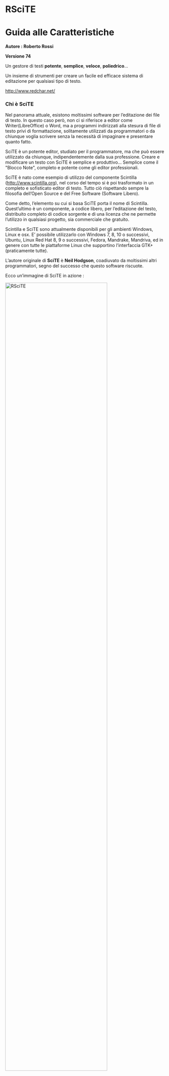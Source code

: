 <!-- # -*- coding: utf-8 -*- -->
# RSciTE
# Guida alle Caratteristiche

**Autore : Roberto Rossi**

**Versione 74**

Un gestore di testi **potente**, **semplice**, **veloce**, **poliedrico**...

Un insieme di strumenti per creare un facile ed efficace sistema di editazione
per qualsiasi tipo di testo.

<http://www.redchar.net/>

### Chi è SciTE

Nel panorama attuale, esistono moltissimi software per l’editazione dei file di
testo. In questo caso però, non ci si riferisce a editor come Writer(LibreOffice)
o Word, ma a programmi indirizzati alla stesura di file di testo privi di
formattazione, solitamente utilizzati da programmatori o da chiunque voglia
scrivere senza la necessità di impaginare e presentare quanto fatto.

SciTE è un potente editor, studiato per il programmatore, ma che può essere
utilizzato da chiunque, indipendentemente dalla sua professione. Creare e
modificare un testo con SciTE è semplice e produttivo... Semplice come il
"Blocco Note", completo e potente come gli editor professionali.

SciTE è nato come esempio di utilizzo del componente Scintilla
(<http://www.scintilla.org>), nel corso del tempo si è poi trasformato in un
completo e sofisticato editor di testo. Tutto ciò rispettando sempre la
filosofia dell’Open Source e del Free Software (Software Libero).

Come detto, l’elemento su cui si basa SciTE porta il nome di Scintilla.
Quest’ultimo è un componente, a codice libero, per l’editazione del testo,
distribuito completo di codice sorgente e di una licenza che ne permette
l’utilizzo in qualsiasi progetto, sia commerciale che gratuito.

Scintilla e SciTE sono attualmente disponibili per gli ambienti Windows,
Linux e osx. E’ possibile utilizzarlo con Windows 7, 8, 10 o successivi,
Ubuntu, Linux Red Hat 8, 9 o successivi,
Fedora, Mandrake, Mandriva, ed in genere con tutte le piattaforme Linux che
supportino l’interfaccia GTK+ (praticamente tutte).

L’autore originale di **SciTE** è **Neil Hodgson**, coadiuvato da moltissimi altri
programmatori, segno del successo che questo software riscuote.

Ecco un’immagine di SciTE in azione :

<img src="completo-ita.png" align="middle" alt="RSciTE" border="0" width="80%">

Ed ecco la pagina originale di SciTE:

<http://www.scintilla.org>

### Due Parole su SciTE

Nonostante SciTE faccia un "mestiere" comune a molti altri software
(l’editor di testo), la sua impostazione e le sue caratteristiche lo
differenziano radicalmente da qualsiasi altro.

Ad un primo approccio, SciTE appare semplice e "scarno", con un’interfaccia
essenziale, nella quale trovano posto un menu, poche icone e un’ampia area
di lavoro.

Dai menu è possibile accedere a gran parte delle funzionalità del programma,
molte delle quali accessibili anche attraverso semplici combinazioni di tasti.

Una delle peculiarità di SciTE è proprio l’ampio utilizzo delle combinazioni
di tasti. Questa caratteristica si pone lo scopo di consentire la modifica del
testo senza mai staccare la mani dalla tastiera, migliorando il livello di
efficienza e produttività, consentendo così all’operatore di mantenere la
concentrazione sul proprio lavoro senza distrarlo con l’utilizzo di mouse,
icone, menu ecc...

Tale approccio non penalizza, in alcun modo le funzionalità del software, che
rimangono ai massimi livelli, certamente paragonabili con quelle di prodotti
ben più blasonati e costosi.

Un’altra caratteristica distintiva di SciTE è la quasi totale assenza di
maschere di configurazione. Questa "mancanza", di fatto contribuisce a
ridurre la complessità delle interfacce, riducendo così, anche i tempi di
sviluppo del programma. Al tempo stesso consente di aumentare, in modo
significativo, il numero di parametri configurabili, che attualmente sono
nell’ordine delle centinaia.

Tutte le configurazione dell’editor sono memorizzate all’interno di
semplici file di testo, modificabili a piacere dall’utente.

Anche se a prima vista questo sistema può disorientare, grazie alla
dettagliata documentazione, accessibile attraverso l’uso dell’apposito
menu di aiuto, è possibile intervenire su questi file in modo rapido ed
immediato.

A tutto ciò va poi aggiunta la possibilità di utilizzare un vero e proprio
linguaggio di programmazione (di nome LUA), per implementare nuove funzioni o
estendere quelle già presenti.

Infine, non è da sottovalutare la possibilità di usare l’editor
direttamente da un dispositivo rimovibile come, ad esempio, un pendrive USB,
senza quindi essere costretti ad effettuare alcuna installazione.

Grazie alle possibilità offerte, SciTE può essere utilizzato sia dal
neofita, sia dall’utente esperto o dal programmatore, traendo comunque
vantaggi significativi dalla sua potenza e dalla sua essenzialità.

In pratica, SciTE, si candida ad essere il sostituto sia del classico "Blocco
Note", sia degli editor professionali utilizzati nello sviluppo delle
applicazioni software.

Da SciTE nasce la mia personale distribuzione, **RSciTE**.

### Le Caratteristiche Base di SciTE

Ecco qui riassunte le caratteristiche principali della versione originale di
SciTE, tutte presenti anche in **RSciTE**.

Utilizzo Documenti * Interfaccia MDI per lavorare con più documenti contemporaneamente.

* Passaggio tra documenti utilizzando una comoda "selection tab".
* Utilizzo della combinazione Ctrl+Tab per cambiare il documento attivo.
* Possibilità di trascinare i documenti nell’editor per aprirli.
* Riconoscimento automatico modifica documenti aperti. Se un file aperto viene
modificato all’esterno dell’editor, viene rilevata la modifica ed è possibile
ricaricarlo automaticamente

Sintassi evidenziata:

* Configurabile tramite appositi file.
* Preimpostato per riconoscere i linguaggi MQL, AutoCAD/IntelliCAD/progeCAD DCL,
AutoCAD/IntelliCAD/progeCAD Lisp, Abaqus, Ada, ANS.1 MIB definition files,
APDL, Assembler (NASM, MASM), Asymptote, AutoIt, Avenue, Batch files (MS-DOS),
Baan, Bash, BlitzBasic, Bullant, C/C++/C#, Clarion, cmake, COBOL,
Coffeescript, conf (Apache), CSound, CSS, D, diff files, E-Script, Eiffel,
Erlang, Flagship (Clipper / XBase), Flash (ActionScript), Fortran, Forth, GAP,
Gettext, Go, Haskell, HTML, HTML with embedded JavaScript, VBScript, PHP and
ASP, Gui4Cli, IDL - both MSIDL and XPIDL, INI, properties and similar,
InnoSetup, Intel HEX, Java, JavaScript, JSON and JSON-LD, KiXtart, LISP, LOT,
Lout, Lua, Make, Matlab, Maxima, Metapost, MMIXAL, MSSQL, Modula 3, Nimrod,
nnCron, NSIS, Objective C, Objective Caml, Opal, Octave, Pascal/Delphi, Perl,
most of it except for some ambiguous cases, PL/M, Progress, PostScript,
POV-Ray, PowerBasic, PowerShell, PowerPro, PureBasic, Python, R, Rebol,
Registry, Ruby, Rust, Scheme, scriptol, SORCUS Installation, Specman E, Spice,
Smalltalk, SQL and PLSQL, S-Record, Swift, TADS3, TeX and LaTeX, Tcl/Tk, Vala,
VB and VBScript, Verilog, VHDL, XML, YAML.
* Evidenziazione dinamica parentesi.
* Folding del codice sorgente con possibilità di scegliere la simbologia per la
visualizzazione.
* Supporto per la modalità di Codifica documenti a 8 Bit, Metodo UCS-2 Big Endian,
Metodo UCS-2 Little Endian, Metodo UTF-8, Metodo UTF-8 Cookie.
* Esportazione file in (mantenendo la colorazione della sintassi) HTML, RTF, PDF,
LaTeX, XML.
* Modalità di gestione fine linea con CR+LF, solo CR, solo LF.
* Gestione Conversione tra sistemi differenti.
* Gestione Sessioni di lavoro con salvataggi sessione corrente e caricamento
sessione salvata.
* Annulla e Ripristina a più livelli. Tutte le modifiche vengono registrate e
possono essere annullate, le operazioni annullate possono essere facilmente
ripristinate.
* Ricerca e Sostituzione con ricerca testo specificato ed eventuale sostituzione,
ricerca Incrementale testo specificato, ricerca testo con marcatori, supporto delle
espressioni regolari, ricerca in più file simultanea, evidensiazione automatica del
testo trovato.
* Funzioni avanzate nella gestione del codice sorgente come ricerca e selezione
parti di codice utilizzando la definizione della sintassi, gestione completamento
automatico parole, gestione completamento automatico con suggerimenti sintassi in
base al linguaggio, gestione abbreviazioni personalizzate, gestione Segnalibri
(bookmarks), gestione commenti, conversione Maiuscolo/Minuscolo, divisione ed
Unione Paragrafi.
* Scripting attraverso l’utilizzo del linguaggio di programmazione LUA.
* Visualizzazione in modalità Schermo Intero, con barra di icone, barra documenti
aperti, barra di stato personalizzabile. Gestione blocchi di codice con espansione
e compressione, fine riga e spazi, gestione guide di indentazione, numeri di riga,
margini e margini di blocco, possibilità di modificare il livello di zoom(per
ridurre o ingrandire il testo dinamicamente).
* Supporto strumenti con gestione finestra di Output, gestione compilatori e
programmi esterni.
* Editazione e Selezione con ritorno a capo automatico, selezione in modalità
colonna, selezione caratteri virtuali (fine linea), selezione Multipla, consente di
selezionare contemporaneamente più di testo, consentendone le classiche operazioni
di copia/incolla/ecc...
* Altre funzionalità includono la stampa a colori, la modalità sola lettura,
modalità finestra in primo piano, configurazione indentazione, possibilità di
automatizzare processi tramite l’uso dei parametri della linea di comando,
interfaccia di programmazione per il collegamento a software esterni,
multipiattaforma (Windows / Linux / osx) e molto altro...

### Le Scorciatoie da Tastiera

Come ogni editor che si rispetti, anche SciTE dispone di una vasta schiera di
combinazioni di tasti per accedere alla funzionalità più utilizzate. Molte
delle combinazioni disponibili sono comuni agli ambienti Windows e Linux.
Inoltre, tutte le combinazioni di tasti sono ridefinibili attraverso
l’editazione di appositi file di configurazione. Per conoscere i tasti
veloci disponibili è possibile consultare le tendine dei menu presenti nel
programma, oppure leggere questa tabella riassuntiva :


* **Ctrl+O**.Apri file.
* **Ctrl+Maiusc+O**.Apri il file selezionato.
* **Ctrl+R**.Ricarica documento corrente.
* **Ctrl+W (oppure Ctrl+F4)**.Chiudi documento corrente.
* **Ctrl+S**.Salva.
* **Ctrl+Maiusc+S**.Salva con nome...
* **Ctr+Maiusc+P**.Salva una copia del documento corrente.
* **Ctrl+P**.Stamp.
* **Ctrl+Z**.Annulla.
* **Ctrl+Y**.Ripristina.
* **Ctrl+X**.Taglia Selezione.
* **Ctrl+C**.Copia Selezione.
* **Ctrl+V**.Incolla Selezione.
* **Canc**.Cancella.
* **Ctrl+A**.Seleziona tutto.
* **Ctrl+E**.Cerca parentesi graffa corrispendente.
* **Ctrl+Maiusc+Spazio**.Seleziona fino alla parentesi graffa.
* **Ctrl+I**.Completa Simbolo.
* **Ctrl+Invio**.Completa Parola corrente.
* **Ctrl+B**.Espandi Abbreviazione.
* **Ctrl+Maiusc+R**.Inserisci Abbreviazione.
* **Ctrl+Q**.Aggiungi o elimina il commento ad un blocco di testo.
* **Ctrl+Maiusc+B**.Inscatola Commento.
* **Ctrl+Maiusc+Q**.Versa Commento.
* **Ctrl+Maiusc+U**.Rendi la selezione MAIUSCOLA.
* **Ctrl+U**.Rendi la selezione minuscola.
* **Ctrl+F**.Trova...
* **F3**.Trova Successivo.
* **Maiusc+F3**.Trova Precedente.
* **Ctrl+Maiusc+F**.Cerca nei file...
* **Ctrl+H**.Trova e Sostituisci.
* **Ctrl+Alt+I**.Ricerca Incrementale.
* **Ctrl+G**.Vai a...
* **F2**.Vai al segnalibro successivo.
* **Maiusc+F2**.Vai al segnalibro precedente.
* **Ctrl+F2**.Attiva/Disattiva segnalibro.
* **F11**.Visualizzazione a Schermo Intero.
* **Ctrl+Maiusc+8**.Visualizza/Nascondi Spazi e Tabulazioni.
* **Ctrl+Maiusc+9**.Visualizza/Nascondi caratteri di Fine Linea.
* **F8**.Visualizza/Nascondi finestra di Output.
* **Maiusc+F8**.Parametri.
* **Ctrl+F7**.Compila.
* **F7**.Genera.
* **F5**.Esegui.
* **F4**.Messaggio successivo.
* **Maiusc+F4**.Messaggio precedente.
* **Maiusc+F5**.Cancella contenuto finestra di Output.
* **Ctrl+F6**.Cambia pannello attivo.
* **Ctrl+Maiusc+I**.Configurazione Indentazione....
* **Ctrl+F11**.Usa caratteri a spaziatura fissa.
* **Maiusc+F6**.Documento Precedente.
* **F6**.Documento Successivo.
* **F1**.Aiuto/Manuale(dipendente dal tipo di file aperto).
* **Ctrl+Keypad+**.Ingrandisci dimensione testo.
* **Ctrl+Keypad-**.Riduci dimensione testo.
* **Ctrl+Keypad/**.Ripristina dimensione originale testo.
* **Ctrl+Tab**.Cambio documento attivo.
* **Tab**.Indentazione blocco di testo.
* **Maiusc+Tab**.Elimina indentazione blocco.
* **Ctrl+BackSpace**.Eliminazione da inizio parola.
* **Ctrl+Delete**.Eliminazione fino a fine parola.
* **Ctrl+Maiusc+BackSpace**.Eliminazione testo da inizio linea a posizione cursore.
* **Ctrl+Maiusc+Delete**.Eliminazione testo da posizione corrente a fine linea.
* **Ctrl+Home**.Vai a inizio documento.
* **Ctrl+Maiusc+Home**.Estendi selezione fino a inizio documento.
* **Alt+Home**.Vai a inizio linea.
* **Alt+Maiusc+Home**.Estendi selezione fino a inizio linea.
* **Ctrl+End**.Vai alla fine del documento.
* **Ctrl+Maiusc+End**.Estendi selezione fino alla fine del documento.
* **Alt+End**.Vai alla fine della linea corrente.
* **Alt+Maiusc+End**.Estendi selezione fino a fine riga corrente.
* **Ctrl+Keypad***.Espandi o contrai punto di ’fold’.
* **Ctrl+F2**.Crea o elimina segnalibro (bookmark).
* **F2**.Vai al prossimo segnalibro.
* **Alt+F2**.Seleziona fino al prossimo segnalibro.
* **Ctrl+F3**.Cerca testo selezionato nel documento corrente.
* **Ctrl+Maiusc+F3**.Cerca testo selezionato nel documento corrente (a ritroso).
* **Ctrl+Freccia Su**.Scorri documento verso l’alto.
* **Ctrl+Freccia Giu**.Scorri documento verso l’alto.
* **Ctrl+L**.Taglia linea corrente.
* **Ctrl+Maiusc+T**.Copia linea corrente.
* **Ctrl+Maiusc+L**.Elimina linea corrente.
* **Ctrl+T**.Scambia linea corrente con precedente.
* **Ctrl+D**.Duplica linea corrente.
* **Ctrl+K**.Cerca corrispondenza su condizione preprocessore.
* **Ctrl+Maiusc+K**.Seleziona corrispondenza su condizione preprocessore.
* **Ctrl+J**.Cerca corrispondenza su condizione preprocessore (a ritroso).
* **Ctrl+Maiusc+J**.Seleziona corrispondenza su condizione preprocessore (a ritroso).
* **Ctrl+’**.Vai al paragrafo precedente.
* **Ctrl+Maiusc+’**.Estendi selezione fino al paragrafo precedente.
* **Ctrl+ì**.Vai al paragrafo successivo.
* **Ctrl+Maiusc+ì**.Estendi selezione fino al paragrafo successivo.
* **Ctrl+Freccia Sinistra**.Vai a parola precedente.
* **Ctrl+Maiusc+Freccia Sinistra**.Espandi selezione fino a parola precedente.
* **Ctrl+Freccia Destra**.Vai a parola successiva.
* **Ctrl+Maiusc+Freccia Destra**.Espandi selezione fino a parola successiva.
* **Ctrl+ù**.Vai alla parte precedente della parola corrente.
* **Ctrl++Maiusc+ù**.Espandi la selezione fino alla parte precedente della parola corrente.
* **Ctrl+**.Vai alla parte successiva della parola corrente.
* **Ctrl+Maiusc+**.Espandi selezione fino alla parte successiva della parola corrente.
* **Ctrl+(tastierino numerico +/-)**.Ingrandimento/Riduzione dimensione caratteri (disponibile solo in ’RSciTE’).
* **Ctrl+F1**.Ricerca contestuale online (disponibile solo in ’RSciTE’).
* **Ctrl+Alt+O**.Lista ultimi file utilizzati (disponibile solo in ’RSciTE’).
* **F12**.Funzionalità avanzate(disponibile solo in ’RSciTE’).
* **Ctrl+<**.Inserimento abbreviazione/modello (disponibile solo in ’RSciTE’).
* **Ctrl+Alt+C**.Copia testo in Appunti Multipli (disponibile solo in ’RSciTE’).
* **Ctrl+Alt+X**.Taglia testo ed inseriscilo in Appunti Multipli (disponibile solo in ’RSciTE’).
* **Ctrl+Alt+V**.Incolla testo da Appunti Multipli (disponibile solo in ’RSciTE’).
* **Ctrl+Alt+N**.Crea nuovo file con il contenuto del pannello di output (disponibile solo in ’RSciTE’).
* **Shift+F1**.Permette di visualizzare le informazioni sulla versione di RsciTE
che si sta utilizzando, inoltre consente di accedere alla procedura di
aggiornamento (disponibile solo in ’RSciTE’).

### Il Linguaggio di programmazione LUA

<img src="lua.png" align="middle" alt="LUA" border="0" width="10%">

Un potente linguaggio di scripting, integrato in SciTE!

Da tempo, SciTE, include un vero e proprio linguaggio di programmazione che
consente di potenziare l’editor in modo flessibile ed immediato.

LUA è un linguaggio di scripting di utilizzo generico, snello, potente e
flessibile. Offre un buon supporto per la programmazione object-oriented, per
la programmazione funzionale e per quella orientata ai dati.

LUA è disponibile sia come linguaggio interpretato a se stante, sia come
libreria ed è scritto utilizzando il linguaggio C, cosa che lo rende adatto
all’utilizzo su molti sistemi operativi.

LUA è inoltre caratterizzato da una sintassi semplice ed immediata che, per
alcuni aspetti, ricorda quella del linguaggio basic. A differenza di
quest’ultimo LUA è estremamente rapido ed efficiente nel’esecuzione degli
script.

Proprio grazie a queste caratteristiche, gli autori di SciTE, hanno deciso di
integrarlo nel loro editor, dando agli utenti la possibilità di estendere e
di potenziare il programma.

Per chiarire meglio le potenzialità di LUA all’interno di SciTE, ecco un
esempio tratto dalla distribuzione RSciTE che effettua l’ordinamento del
file corrente :

    Author  : Roberto Rossi
    Web     : http://www.redchar.net
    Questa procedura ordina il file corrente]]
    do
     local tbLinee = { } −−tabella file

     local function insertLinea( idx, linea )
       editor:AddText(linea)
     end

     local function OrderCurrentBuffer()
       local linea,pos
       local i=0
       linea = editor:GetLine(i)
       while linea do
         tbLinee[i] = linea
         i = i + 1
         linea = editor:GetLine(i)
       end
       table.sort(tbLinee)
       editor:ClearAll()
       table.foreach(tbLinee, insertLinea)
     end
     OrderCurrentBuffer()
     print("Ordinamento File Concluso con successo.")
    end


Per approfondire le proprie conoscenze su LUA e sul suo utilizzo, si consulti
la sezione **Siti Utili**.

### SciTE al Lavoro

RSciTE editando un file .cpp:

<img src="cpp.png" align="middle" alt="C++" border="0" width="80%">

RSciTE editando un file .lsp (LISP):

<img src="lsp.png" align="middle" alt="Lisp" border="0" width="80%">

RSciTE editando un file .php, con l’autocompletamento attivo:

<img src="php2.png" align="middle" alt="PHP Autocompletamento" border="0" width="80%">

RSciTE editando un file .php, con l’aiuto sulla sintassi:

<img src="php.png" align="middle" alt="PHP con Aiuto" border="0" width="80%">

### RSciTE

SciTE viene distribuito sia in formato sorgente sia in forma compilata, per
Windows e per Linux. Purtroppo, chi si accosta per la prima volta a SciTE può
rimanere deluso in quanto, l’editor non prevede un’installatore, nè in
lingua inglese, nè in italiano, non viene prevista alcuna forma di
integrazione con il sistema, infine, le impostazioni di default risultano,
alle volte, insufficienti per gli utilizzi avanzati. Insomma, il primo
approccio non è dei migliori.

Per sopperire a queste piccole carenze, l’utente può personalizzare
l’editor manualmente, oppure può affidarsi a una delle distribuzioni
alternative di SciTE.

**RSciTE** è una di queste distribuzioni alternative. La sua
caratteristica principale è quella di essere indirizzata **all’utente
italiano che opera in ambiente Windows**. Realizzata da **Roberto Rossi**
(<http://www.redchar.net>) si pone come obbiettivo
quello di promuovere **SciTE** come editor di testo per tutti gli usi.

Alle volte modificando semplicemente le configurazione, in altri casi,
sfruttando il suo linguaggio di programmazione interno **LUA**,
**RSciTE** include una serie di Funzionalità aggiuntive per aumentare (dove
necessario) la produttività dell’editor.

Inoltre, nella distribuzione **RSciTE** sono inseriti altri software che,
uniti all’editor di testo, permettono di ottenere un formidabile strumento
di editazione.

### Funzionalità Aggiuntive in RSciTE

Questo elenco mostra le funzionalità presenti e sviluppate esclusivamente per
**RSciTE**:

* **F12**, gruppo di funzioni generiche per l’editazione del testo,
raggiungibili mediante il tasto **F12**. Per maggiori dettagli si consulti
la sezione **F12**.
* Sistema per inserimento abbreviazioni avanzate, tramite la combinazione di
tasti **Ctrl+<**.
* **Inserimento assistito proprietà dei TAG HTML**. Attraverso l’utilizzo
della combinazione di tasti **Ctrl+-**, all’interno dei file HTML/XML
ecc..., si accede ad una tendina di suggerimento che permette la scelta
dell’attributo da inserire.
* Integrato **HTML TIDY** per la formattazione automatica dei file HTML/XML.
Per maggiori dettagli si consulti la sezione **HTML Tidy.**
* Aggiunto **riconoscimento e colorazione sintassi** per il linguaggio
**LISP** utilizzato in questi software :
* Integrato sistema di **suggerimenti** per il linguaggio **LISP**
utilizzato in questi software :
* Aggiunta **sintassi** per il linguaggio **DCL** utilizzato in molti CAD,
ad esempio in AutoCAD, progeCAD e in tutti i CAD compatibili.
* Integrato il sistema di **suggerimenti** per il linguaggio **DCL**.
* Integrato **completamento automatico per HTML**
* Integrato sistema di **suggerimenti per PHP**
* Integrato **completamento automatico per PHP**
* **Riconoscimento file di PHP-GTK**
* **Personalizzazione e aggiornamento** file di supporto per il riconoscimento
del linguaggio **Visual Basic.NET/VB/VBA/VBS**
* Supporto **completamento automatico per Visual Basic.NET/VB/VBA/VBS**
* Supporto sistema di **suggerimenti per Visual Basic.NET/VB/VBA/VBS**
* **Tabella ASCII**. Nei momenti di necessità è possibile consultare una
comoda tabella con i 255 caratteri standard.
* Supporto abbreviazioni per i seguenti linguaggi :
* Supporto sistema di **suggerimenti per linguaggio LUA**
* Integrato **manuale per linguaggio LUA**
* **Editor Esadecimale FRhed** (versione per Windows). Accessibile da **F12**,
permette l’editazione del file corrente in formato Esadecimale.
* **Software per il confronto e per l’unione di file, KDiff**. Accessibile
da **F12**, permette il confronto di file e cartelle.
* Software per il confronto e per l’unione di file, **WinMerge**.
Accessibile da **F12**, permette il confronto di file e cartelle.
* Integrazione con il **menu contestuale di Windows**.
* **Procedura di installazione**, in lingua italiana, per i sistemi Windows
(XP / Vista / 7 / 8 / 10 o successivi), con possibilità di personalizzazione
delle funzionalità da attivare.
* **File LISP : Esegui in CAD. **Nei file LSP (Lisp) è possibile utilizzare
il tasto F5 per caricare il file corrente nel CAD aperto al momento.
* **Interprete Diretto Espressioni Lua.** In questo modo sarà possibile
testare direttamente una linea di codice Lua senza dover creare un apposito
script.
* **Convertitore Testo→Abbreviazione/Template.** Aiuta a creare le macro da
inserire con SciTE.
* **Elenco TODO**. Consente di elencare tutte le linee che rappresentano gli
elementi da completare nel file di testo corrente
* **Gestore Finestre Multiple**.
* **Apertura Gestione Risorse**. Nel caso si renda necessario, direttamente da
SciTE è possibile aprire il gestione risorse o il risorse del comuper di
Windows posizionato sulla cartella del file corrente.
* **Gestore Trasparenza finestra di SciTE. **E’ possibile modificare il
livello di trasparenza della finestra dell’editor in modo da poterlo
utilizzare in ogni situazione.
* **Gestore Appunti Multipli**. Grazie alla gestione di più appunti sarà
possibile salvare e riutilizzare semplicemente i nostri spezzoni di testo più
utili.
* **Gestore Avanzato Segnalibri/Bookmarks. **
* **Ricerca Contestuale Online (CTRL+F1)**
* **Trova/Sostituisci su file multipli**. Una potente funzione di ricerca e
sostituzione che si affianca alla gia validà procedura interna di SciTE.
* **Inserimento BOM per file con codifica Unicode**. Alle volte capita di
scontrarsi con file non correttamente formattati, magari unicode ai quali
manca una intestazione valida. Questa funzione risolve il problema.
* **Conversione valori decimali-esadecimali-binari**. Un piccolo convertitore
interno che permette la trasposizione di due semplici numeri.
* **Non siamo mica qui...** Una funzione simpatica, ma con nessuna utilità pratica.
* **Disegna/Calcola espressione matematica**. Tramite questa funzione, data
un’espressione matematica completa, sarà possibile rappresentarla
graficamente utilizzando alcuni servizi online.
* Oltre a quanto riportato in questo elenco, sono presenti molte modifiche,
secondarie, alle impostazioni di base (es.: margini, numeri linea ecc..).

### F12

#### Funzionalità Avanzate per la modifica dei file di testo...

Alle volte, durante il lavoro quotidiano, si sente la mancanza di alcune
funzionalità previste da altri editor e che SciTE ancora non supporta.

Per sopperire a tale mancanza, sfruttando il potente linguaggio interno a
SciTE (LUA), RSciTE prova ad includere ciò che manca.

#### E’ nato F12!

**F12** prende il suo nome dal tasto che lo richiama, e più che di una singola
funzione, **F12** può essere visto come insieme di utilità per la manipolazione
del testo. Alla pressione dell’omonimo tasto (**F12**), apparirà l’apposita
dialog per la scelta del comando da eseguire:

<div style="text-align:center;">
<img src="f12.png" align="middle" alt="F12" border="0" width="40%">
</div>

Attenzione : solo una piccola parte dei comandi disponibili è presente in
questa schermata!

Data la mole di funzioni presenti in **F12** la maschera di selezione è
dotata di una comoda casella nella quale l’utente può inserire un testo, che
servirà ad RSciTE per mostrare solo le funzioni che lo riportano. Ad esempio,
se volessimo vedere tutte le funzioni riguardanti i l’eliminazione di testo ci
basterebbe inserire la parola “elimina”, in questo modo:

<p style="text-align:center;">
<img src="f12-filter.png" align="middle" alt="Filtro F12" border="0" width="40%">
</p>

### Cosa contiene F12

* **Gestione Data/Ora** Questa funzione permette l’inserimento della data e dell’ora corrente, con la possibilità di scegliere il formato che la rappresenta, compreso lo speciale formato TIMESTAMP. Per consentire la massima flessibilità l’utente può personalizzare la modalità di inserimento aumentando il numero di formati disponibili. In aggiunta, la procedura prevede modalità particolari per la conversione di date generiche in formato TIMESTAMP e viceversa.
* **Formattazione selezione **Selezionando un testo è possibile chiedere al software l’inserimento automatico dei ritorni a capo ad una determinata colonna. Questa funzionalità di formattazione consente di scegliere la colonna oppure di utilizzare il delimitatore destro (solitamente visibile).
* **Inserimento caratteri ESCAPE in selezione **Alcuni linguaggi prevedono, all’interno delle stringhe, l’uso di caratteri speciali (chiamati di Escape). Con questo comando è possibile convertire i normali caratteri in caratteri di Escape. Ad esempio : Ritorno a capo = \n, Tabulazione = \t ecc...
* **Allineamento Selezione **L’allineamento della selezione consente di posizionare le linee a destra/sinistra/centro, come nei normali elaboratori di testo, operazione utili quando si desidera dare un aspetto migliore ai propri scritti. Questa funzione permette anche l’utilizzo di riempimenti per la riga formattata.
* **Numerazione Linee in Selezione **Alle volte, risulta utile inserire il numero di linea prima del testo della stessa. Questo comando permette di finserire questo dato, consentendo all’operatore di stabilire come, lo stesso numero, debba essere formattato.
* **Inserimento File** Questa funzione consente l’inserimento, nella posizione corrente del cursore, di un intero file scelto da un’apposita maschera.
* **Inserimento Lista File **Con questa procedura è possibile inserire l’elenco dei file presenti in una determinata cartella. E’ possibile scegliere quali file elencare attraverso l’uso dei normali caratteri speciali (* ? ecc...), inoltre è consentito stabilire come rappresentare il nome dei file inseriti.
* **Inserimento Codice Colore **Scegliendo il colore dalla maschera standard di selezione è possibile inserire il suo codice all’interno del documento corrente, nella posizione del cursore. Una volta scelto il colore sarà possibile indicare il formato per l’inserimento (RGB decimale o RGB Esadecimale).
* **Inserimento Stringa Casuale **Con questa funzione è possibile inserire una stringa casuale, scegliendone la composizione, lunghezza e la rappresentazione (solo numeri, numeri + lettere, formato esadecimale, ecc...).
* **Inserimento Rientri su linee selezionate **Con questo comando è possibile inserire dei rientri a sinistra della selezione corrente, così da poter allineare, in modo semplice, diversi blocchi di testo tra loro.
* **Inserisci Testo alla colonna N/Inizio/Fine **Questa funzione consente l’inserimento di testo nelle linee selezionate. E’ possibile decidere di specificare una colonna nella quale verrà posizionato il testo indicato oppure, quest’ultimo potrà essere inserito all’inizio o alla fine delle linee.
* **Conversione Lettere speciali in codici HTML **Questa funzione permette di scrivere normalmente il testo nelle pagine HTML senza preoccuparsi delle lettere accentate, infatti il suo utilizzo converte questi caratteri nei corrispondenti codici HTML.
* **Eliminazione Rientri dalle linee selezionate **Con questo comando è possibile eliminare i rientri, eventualmente presenti alla sinistra del testo selezionato.
* **Eliminazione Righe Vuote **Questa funzione non fa altro che eliminare le linee Vuote dal file corrente.
* **Eliminazione Righe Doppie **Alle volte, può capitare di dover eliminare eventuali righe doppie da un file di testo. Questa funzione esegue la scansione del documento corrente eliminando eventuali doppioni.
* **Eliminazione Righe Contenenti Testo... **In modo simile al precedente, questo comando elimina delle linee dal file corrente, richiedendo all’utente di specificare un testo da ricercare, in corrispondenza del quale, verranno fatte le cancellazioni.
* **Eliminazione Righe NON Contenenti Testo... **In modo simile al precedente, questo comando elimina delle linee dal file corrente, richiedendo all’utente di specificare un testo da ricercare, tutte le linee che NON contengono il testo specificato verranno eliminate.
* **Eliminazione spazi a fine riga **Spesso capita di trovare file contenenti spazi o tabulazioni alla fine delle linee. Ciò provoca uno spreco di spazio e rende più difficoltosa l’editazione. Questa funzione risolve il problema eliminando ciò che è superfluo. Eliminazione spazi a fine riga Spesso capita di trovare file contenenti spazi o tabulazioni alla fine delle linee. Ciò provoca uno spreco di spazio e rende più difficoltosa l’editazione. Questa funzione risolve il problema eliminando ciò che è superfluo.
* **Ordinamento file corrente/selezione **Nella mia ’vita da programmatore’, mi è capitato più di una volta, di dover ordinare un file. Questo comando ordina il file corrente con il classico metodo ASCII, consentendo di scegliere se l’ordine debba essere crescente o decrescente.
* **Ridenominazione File Corrente **Per rinominare il file corrente, senza dover passare ad un file manager o al gestione risorse.
* **Elimina File Corrente **Anche in questo caso, un’utilità che ci consente di non utilizzare un gestore di file apposito, ma che elimina definitivamente il file corrente.
* **Copia nome file corrente negli appunti** In alcune circostanze, risulta utile poter disporre del nome del file in editazione, in modo da poterlo utilizzare nel testo o in altri software.
* **Inserimento Nome File** E’ possibile utilizzare questa funzione per inserire il nome del file corrente, comprensivo di percorso, nella posizione del cursore.
* **Lista TODO** Molte volte, all’interno dei file sorgente, vengono utilizzato degli identificatori per annotare le cose da fare, gli errori da correggere o le funzionalità da implementare. Questa funzione fornisce l’elenco di questo note, eventualmente presenti nel file corrente. Sono supportati i seguenti identificativi : "TODO :", "HACK :" e "UNDONE :"
* **Info carattere corrente** Particolare funzione che consente di ottenere informazioni specifiche sul carattere presente nella posizione del cursore. I dati visualizzati si riferiscono al codice ASCII, al codice esadecimale e all’offset del carattere analizzato.
* **Statistiche su file corrente** Fornisce informazioni dettagliate sulla selezione e sul file corrente. I dati visualizzati si riferiscono al conteggio di Parole, Righe, Caratteri comprensivi di spazi e senza spazi, inoltre gli stessi dati sono riportati per la selezione corrente.
* **Statistiche su testo** Consente il conteggio di un parziale all’interno del testo corrente. Permette sia il semplice conteggio di occorrenze e linee, sia l’identificazione di queste ultime con segnalibri. Può lavorare sia considerando, sia non considerando le differenze tra maiuscole e minuscole.
* **Gestore Finestre** Consente l’allineamento e la gestione delle finestre multiple di SciTE.
* **Imposta trasparenza finestra di SciTE** Con questa funzionalità è possibile rendere trasparente la finestra di SciTE, in modo che diventi, in alcune circostanze, meno evidente. Questa funzione risulta utile soprattutto quando SciTE viene posizionato sempre in primo piano, utilizzando l’apposita opzione.
* **Analizza file corrente con CTAGS** Attraverso l’utilizzo di CTAGS, il file corrente viene analizzato e vengono mostrate le funzioni, le classi e le variabile definite al suo interno. In questo modo è possibile identificare immediatamente ogni elemento del sorgente editato.
* **Comprimi file CSS/JavaScript (YuiCompressor)** YuiCompressor è un’utilità scritta in linguaggio Java (e che necessita del relativo runtime) che consente di ridurre le dimensioni di un qualsiasi file CSS e/o JavaScript. La riduzione delle dimensioni avviene attraverso l’utilizzo di alcune tecniche che, senza intaccarne il funzionamento, ne eliminano le parti superflue riuscendo a diminuirne drasticamente le dimensioni. Di conseguenza è possibile ridurre la dimensione delle nostre, care, pagine web, velocizzandone la consultazione e rendendo la navigazione un’esperienza migliore. Inoltre, YuiCompressor effettua anche l’offuscamento del sorgente, in modo che questo sia di difficile comprensione e riutilizzo. Cosi facendo è possibile limitare il rischio di uso non autorizzato del proprio lavoro.
* **Generatore GUID** Questa funzione permette l’inserimento di una GUID all’interno del testo corrente, consentendone la formattazione per adattarsi a diverse situazioni di utilizzo.
* **Invertitore barre** Questa piccola utilità consente l’inversione delle barre presenti nel testo selezionato. Nella pratica, il carattere ’\’ sarà trasformato in ’/’ e viceversa.
* **Apertura prompt dei comandi** E’ possibile aprire la finestra del prompt dei comandi direttamente nella cartella del file corrente. Operazione banale ma, alle volte, comoda per evitare di scomodare il menu dei programmi del sistema operativo.
* **Sposta linea margine destro** Questa funzionalità consente di posizionare liberamente la linea relativa al margine destro del testo, questo consente una migliore gestione delle funzioni di riformattazione e aiuta a stabilire l’incolonnamento esatto di eventuali file formattati.
* **Controllo Ortografico** Il controllo ortografico in RSciTE è finalizzato alla correzione di semplici errori di digitazione. Con il programma sono forniti due dizionari, uno per la lingua italiana e uno per la lingua inglese. Le funzionalità implementate permettono l’individuazione delle parole errate e la creazione di un proprio dizionario personalizzato. La procedura è di tipo interattivo e segue l’utente passo passo nella selezione e nella correzione dei termini errati.
* **Informazioni sulle Versioni...** Questo comando, fornisce i numeri di versione per la distribuzione utilizzata di RSciTE, in questo modo è possibile controllare lo stato di aggiornamento del software.
* **Controlla aggiornamenti di RSciTE** Questa funzione si occupa di controllare la presenza, su internet, di una nuova versione di RSciTE, permette quindi di scaricare ed installare la nuova release.
* **Codifica/decodifica in Base64** Consente di codificare a decodificare una stringa usando l’algoritmo BASE64.
* **Traduci testo selezionato in...** Utile per tradurre piccole frasi in qualsiasi altra lingua supportata da Google Translator. Richiede una connessione a internet attiva.
* **Confronta / Fondi / Unisci File** Consente l’utilizzo di Kdiff o WinMerge per il confronto e la fusione di file e cartelle.
* **Apri Tester Espressioni Regolari** Apre una piccola, ma preziosa, utilità in grado di testare le espressioni regolari.
* **Apri editor esadecimale** Apre l’editor esadecimale con il file corrente caricato.
* **Apri Gestione Risorse in cartella file** Come “dice” la voce stessa, apre il gestore file del sistema operativo nella cartella del file corrente.
* **Converti codifica file corrente (ICONV)** Attraverso l’utilizzo dell’utilità ICONV, RSciTE è in grado di convertire un file da una codifica ad un’altra. Supporta piu di 100 codifiche diverse sia come sorgente, sia come destinazione.
* **Crea immagine QRCode da testo** Funzione in grado di convertire un testo nel relativo codice QRCode. Questa funzionalità può sfruttare servizi online oppure può funzionare in modo completamente indipendente.
* **Verifica IP in blacklists**Verifica se l’IP specificato/selezionato è presente in qualche blacklist internet„ sfruttando un apposito servizio online.
* **Verifica prestazioni pagina Web**Verifica le prestazioni della pagina web spacificata/selezionata, sfruttando un apposito servizio online.
* **Converti testo in Ascii Art**Utilizzando un apposito servizio web, questa funzione permette di convertire un testo nella relativa forma di Ascii Art.
* **Calcolatrice**Questa funzionalità permette di risolvere espressioni matematiche ottenendo il risultato numerico. Sono supportate sia le normali funzioni matematiche di base, sia quelle avanzate, inoltre è consentito l’utilizzo delle variabili modificabili in modo dinamico. Per interpretare le espressioni è stata utilizzata la liberia MathParserKit ([http://www.bernaschina.com/it/progetti/mathparsekit/ http://www.bernaschina.com/it/progetti/mathparsekit/]).
* **Trova Sinonimi e Contrari**Questa funzione, utilizzando un servizio internet, fornisce l’elenco dei sinonimi e contrari della parola selezionata/indicata.
* **Procedura di conteggio linee**Questa funzione conta le linee che corrispondono ai parametri di ricerca. E’ possibile contare le linee che contengono o menu un testo, quelle che iniziano o terminano con un determinato parziale ed è possibile inserire dei segnalibri sulle linee trovate.
* **Procedura per criptare e decriptare un file**Con questa funzione, sfruttando il famoso software libero **GNU Privacy Guard**, è possibile criptare il file corrente e, ovviamente, decriptare il risultato per renderlo nuovamente leggibile.
* **Gestione delle operazioni di Commit, Push e Log/History** sui software **GIT Extensions, TortoiseGIT e TortoiseSVN**. In questo modo, senza l’asciare l’editor di testo, sarà possibile utilizzare i comandi fondamentali dei sistemi di gestione revisioni GIT e SVN.
* **Selezione rettangolare**Una semplice funzione che consente, specificando le coordinate in forma riga/colonna, di selezionare un’area rettangolare nel testo.

In aggiunta a queste funzionalità, **F12** consente all’utente la realizzazione dei propri script e la loro integrazione direttamente all’interno del pannello principale, senza alcuno sforzo, attraverso l’utilizzo dell’apposita funzione posta al termine dell’elenco di **F12**.

### Ricerca Contestuale alternativa in RSciTE

**RSciTE** incorpora una particolare funzione che gli consente di cercare un testo su vari siti web in base alla selezione fatta nell’editor.

In questo modo potremo utilizzare tutti quei servizi web informativi, utili per il Nostro lavoro. Il software aprirà automaticamente il browser web, effettuando la ricerca direttamente sul sito desiderato.

Questa funzione riesce, molte volte, ad essere più utile e flessibile del normale aiuto contestuale eseguito attraverso i normali canali off-line (es.: documentazione .chm).

Prima di osservare alcuni esempi, bisogna sapere che la funzionalità di ricerca contestuale può essere richiamata attraverso la combinazione di tasti **CTRL+F1**, oppure dal menu Strumenti alla voce **Ricerca Web**.

Richiamando la funzione di ricerca web apparirà una semplice maschera nella quale sarà possibile selezionare il sito/servizio sul quale effettuare l’operazione :


<p style="text-align:center;">
<img src="ctrl-f1.png" align="middle" alt="Ctrl+F1" border="0" width="80%">
</p>

Facciamo ora alcuni esempi, iniziando da un file .PHP. Basta selezionare parte del testo, in questo caso la funzione *file_exist*, quindi premere CTRL+F1 e selezionare Php :

<p style="text-align:center;">
<img src="ctrl-f1-php.png" align="middle" alt="Ctrl+F1 PHP" border="0" width="80%">
</p>

Una volta premuto su Ok, oppure con un doppio clic sulla voce desiderata, verrà aperto il browser alla pagina voluta :

<p style="text-align:center;">
<img src="ctrl-f1-php2.png" align="middle" alt="Ctrl+F1 PHP Indice" border="0" width="80%">
</p>
<p style="text-align:center;">
<img src="ctrl-f1-php3.png" align="middle" alt="Ctrl+F1 PHP Pagina" border="0" width="80%">
</p>

Proviamo ora con una funzione C standard, ’sprintf”, utilizzando il sito web *www.cplusplus.com*:

<p style="text-align:center;">
<img src="ctrl-f1-cpp.png" align="middle" alt="Ctrl+F1 C++" border="0" width="80%">
</p>

Oppure, possiamo provare con una funzione di Windows e il servizio fornito da microsoft (MSDN):

<p style="text-align:center;">
<img src="ctrl-f1-cpp2.png" align="middle" alt="Ctrl+F1 API Windows" border="0" width="80%">
</p>

<p style="text-align:center;">
<img src="ctrl-f1-cpp3.png" align="middle" alt="Ctrl+F1 API Windows" border="0" width="80%">
</p>

### Tools Aggiuntivi presenti in RSciTE

Nella distribuzione **RSciTE** sono stati introdotti una serie di software aggiuntivi, al fine di potenziare gli strumenti di modifica del testo.

Tali software, sono disponibili, sia in forma indipendente, sia richiamabili direttamente dall’interno di SciTE, questo consente un più rapido utilizzo.

In tutti i casi, tali strumenti seguono le filosofie dell’"Open Source", rimanendo gratuiti, esattamente come l’editor, SciTE.

I programmi inclusi in RSciTE, oltre SciTE, sono:

* **KDiff**, per i confronto e la fusione di differenti versioni dello stesso
file o cartella. Per maggiori dettagli si consulti la sezione **KDiff**.
* **FRhed**, per l’editazione e la visualizzazione di file binari. Per maggiori
dettagli si consulti la sezione **Frhed**.
* <div style="margin-left:0cm;margin-right:0cm;">**HTML Tidy**, per la
formattazione automatica di file HTML e XML. Per maggiori dettagli si consulti
la sezione **HTML Tidy**.
* **dnGREP,** software multi piattaforma per semplificare la ricerca e la
sostituzione del testo.

### WinMerge, Confrontare e Unire File

WinMerge è un software Open Source dedicato al mondo Windows, in grado di confrontare e unire file di testo e cartelle. E’ estremamente utile nel caso si vogliano visualizzare le differenze tra diverse versioni dello stesso progetto, inoltre consente l’inserimento delle modifiche di una versione nell’altra.

Rispetto a KDiff, WinMerge si contraddustingue per un’interfaccia più semplice e per modlità operative più intuitive.

Dal punto di vista delle caratteristiche, WinMerge dispone della maggior parte delle funzione presenti in KDiff con l’aggiunta di alcune esclusività : * Supporto per Microsoft Windows 98/ME/2000/XP/2003/Vista/2008/7.
* Supporto per file in formato Windows, Unix e Mac.
* Supporto per codifica Unicode, UTF-8 e altre...
* Interfaccia a sezioni (Tab).
* Modalità visuale per confronto e unione.
* Editor flessibile con evidenziazione della sintassi, numeri di linea e ritorno a capo.
* Visualizzazione delle differenze in due pannelli verticali con modalità di unione subito attiva.
* Riconoscimento linee spostate.
* Confronto cartelle con supporto per espressioni regolari.
* Confronto cartelle con dimensioni e date.
* Supporto per il confronto di sottocartelle.
* Supporto per il controllo delle versioni con modalità di risoluzione conflitti e applicazione patch.
* Supporto per gli archivi in formato 7-Zip.
* Supporto per Plugin aggiuntivi.
* Manuale online ed offline in formato HTML.

<img src="winmerge.png" align="middle" alt="WinMerge" border="0" width="80%">

### Kdiff, Confrontare e Unire

**KDiff** è un software Open Source multipiattaforma utile per confrontare e unire file di testo e cartelle. E’ estremamente utile nel caso si vogliano visualizzare le differenze tra diverse versioni dello stesso progetto, inoltre consente l’inserimento delle modifiche di una versione nell’altra.

Le sue funzionalità di base possono essere così riassunte:

* Confronta e permette la fusione fra due o tre sorgenti di testo come file o
intere cartelle.
* Consente la visualizzazione delle differenze in modalità linea o carattere.
* Permette la fusione semplificata dei file attraverso l’uso di funzioni automatiche.
* Dispone di un facile editore per la l’unione dei file e la risoluzione dei
conflitti che possono insorgere.
* Consente l’utilizzo delle connessioni di rete attraverso l’uso di KIO.
* Consente di evidenziare o nascondere le modifiche apportate da spazi
bianchi o commenti.
* Supporto per codifica Unicode, UTF-8 e altre...
* Consente la stampa delle differenze.
* Supporto per "version control keyword and history".
* Manuale in formato HTML.

<img src="kdiff.png" align="middle" alt="KDiff" border="0" width="80%">

### FRhed

**FRhed** è un potente editor esadecimale, adatto alla visualizzazione e alla
modifica di file binari e di testo. L’autore di questo software è Marcin Dudek,
e nonostante FRhed sia stato scritto nel tempo libero e per hobby, risulta
essere uno dei migliori editor esadecimali in circolazione. FRhed è gratuito,
ed è licenziato secondo la famosa **GNU GPL**, ciò ne garantisce l’assoluta
libertà di utilizzo e modifica.

**FRhed** viene installato con **RSciTE** ed è presente sia nel menu dei
programma di Windows, sia nel menu **Strumenti** interno a SciTE.

<img src="frhed.png" align="middle" alt="FRhed" border="0" width="80%">

Per comprendere meglio la potenza di FRhed, ecco in sintesi, le sue funzionalità salienti :
* Applicazione nativa 32 bit Windows con supporto ai file con nomi lunghi e
dimensione file editabili limitata solo dalla quantità di memoria presente nel
sistema.
* Dimensione programma ridotta (circa 100k) con caricamento istantaneo.
* Taglia, copia e incolla di valori binari.
* Sintassi per descrivere valori di tipo byte, word, longword, float and
double binary.
* Inserimento diretto di valori esadecimali o di testo.
* Possibilità di confrontare due file.
* Trova/Sostituisci di qualsiasi combinazione di valori testuali o esadecimali.
* Manipolazione diretta dei bit.
* Esportazione hexdump.
* Impostazione automatica/manuale dei byte visualizzati.
* Possibilità di personalizzare la dimensione dei font, il set dei caratteri,
i colori e lo sfondo.
* Supporto per formati binari Intel e Motorola.
* Comando per "Inviare a...".
* Supporto per segnalibri personalizzabili.
* Supporto per il caricamento parziale dei file.
* Drag & Drop.
* Possibilità di applicare modelli a informazioni strutturate.
* Accesso diretto ai settori dei dischi.
* Supporto alla Crittografia.
* Sorgenti disponibili e liberamente modificabili secondo la licenza GPL.
* Software Libero.

### HTML Tidy, Formattare HTML e XML

Quando si editano file HTML o WML è sempre molto facile incorrere in errori,
inoltre la formattazione del codice scritto non sempre risulta ottimale e ben
allineata.

Proprio per risolvere questo tipo di problemi è nato HTML Tidy. Scritto da
**Dave Raggett**, HTML Tidy è un’utilità gratuita che permette di rilevare
un’ampia serie di errori, consentendo la formattazione automatica del codice
corretto.

Ogni errore individuato verrà segnalato e corretto, inoltre verranno rilevate
anche eventuali incongruenze o segnalati avvertimenti non ritenuti errori
veri e propri.

Per comprendere meglio il funzionamento di HTML Tidy, ecco alcuni esempi di
come il software interviene sul codice HTML.

**Rilevamento e correzione TAG mancanti**:

    <h1>Titolo
    <h2>Sottotitolo</h2>

viene corretto in :

    <h1>Titolo<h1>
    <h2>Sottotitolo</h2>

**Correzione ordinamento TAG**:

    <p>Questo è un paragrafo <b>grassetto <i>
    grassetto italico</b> grassetto?</i> normale?

viene corretto in:

    <p>Questo è un paragrafo <b>grassetto <i>
    grassetto italico</i> grassetto?</b> normale?

**Formattazione automatica codice HTML**:

    <td><img src="prova.gif"></td>
    <td><img src="prova.gif"></td>

viene trasformato in:

    <td> <img src="prova.gif"> </td>
    <td> <img src="prova.gif"> </td>

e molto altro ancora...

HTML Tidy non solo lavora sui file HTML ma, con alcune limitazioni, anche su
file XML, ASP, PHP, JSTE.

HTML Tidy è distribuito come programma a linea di comando, è comunque
possibile semplificare il suo utilizzo tramite l’uso di una delle interfacce
grafiche realizzate da programmatori indipendenti. Per maggiori dettagli si
consulti la sezione **Siti Utili**.

### dnGREP

**dnGREP** è un software, multi piattaforma, studiato per semplificare la
ricerca e la sostituzione del testo.

Questo importante software, disponibile i **F12** alla voce **Trova/Sostituisci
su file multipli** semplifica le operazione di ricerca e sostituzione del testo
consentendo di operare in modo automatico su più file.

<img src="dngrep.png" align="middle" alt="dnGREP" border="0" width="80%">

**dnGREP** risulta essere un programma estremamente potente e flessibile,
adatto sia al neofita, sia all’esperto programmatore, consentendo un utilizzo
esteso delle espressioni regolari.

Nell’immagine riportata sopra, si può osservare **dnGREP** durante
l’operazione di ricerca del testo **.fore** all’interno di tutti i
file .properties presenti in una cartella.

### Personalizzare e Configurare RSciTE

RSciTE è estremamente flessibile, consentendo la modifica di una sterminata
serie di parametri, vediamo come configurare e personalizzare l’editor, per
renderlo più consono alle nostre abitudini.

In questa sezione sono raccolte diverse procedure per il settaggio dei
parametri più comuni di RSciTE, cosi da poter diventare, nel più breve tempo
possibile, operativi al 100%.

#### Aiuto sensibile al contesto, per i file PHP, in RSciTE!

**F1**, il tasto di aiuto più utilizzato dai programmatori.

Durante l’editazione dei file scritti in linguaggio PHP, cosa c’è di
meglio che premere il tasto F1 e visualizzare la guida della funzione che si
trova in corrispondenza del cursore?

Esattamente come gli editor più blasonati, anche RSciTE (a partire dalla V.2),
implementa l’aiuto sensibile al contesto, per utilizzarlo è sufficiente copiare
un file!

Prima di tutto procuriamoci il file ufficiale di aiuto per il linguaggio PHP.
Avendo l’accortezza di scaricare la versione in formato CHM :

[Clicca qui per scaricare il manuale ufficiale di PHP in formato CHM.](http://www.php.net/download-docs.php)

Attenzione : Utilizzando XP SP2 o successivo, dopo aver scaricato il file,
occorre cliccare su di esso con il tasto destro del mouse, quindi premere
‘Proprietà‘. Fatto ciò occorre cliccare sul tasto ‘Annulla Blocco’.
Questa operazione consente di utilizzarlo correttamente, senza che il sistema
dia un antipatico ‘avviso di protezione’.

Una volta scaricato il nostro file (php_manual_en.chm):

* Posizionarsi nella cartella in cui è installato RSciTE (solitamente C:\Programmi\RScite).
* Copiare all’interno della cartella di RSciTE il file scaricato (php_manual_en.chm).

Compiute queste operazione, aprite un file PHP, con RSciTE, posizionate il
cursore in prossimità del nome di una funzione e premete il tasto **F1** :

<div style="text-align:center;">[[Image:|top]] </div>

Ecco comparire l’aiuto relativo!

#### Colori di PHP come ‘Dreamweaver’

Ecco come configurare RSciTE in modo che la colorazione del linguaggio PHP
sia simile a quella presente nell’editor **Macromedia Dreamweaver MX**.

La colorazione per il linguaggio PHP, in **Macromedia Dreamweaver** prevede,
come valori predefiniti, i seguenti:

    BRACKET: #000099
    COMMENT: #FF9900
    CONSTANT: #552200
    FUNCTION KEYWORDS: #0000FF
    FUNCTIONS: #0000FF
    IDENTIFIER: #000000
    NUMBER: #FF0000
    OPERATOR: #0000FF
    RESERVED: #006600
    STRING: #CC0000
    TYPES: #009999
    VARIABLES: #0066FF
    TAGS: #000099

* Per fare in modo che SciTE utilizzi le medesime impostazioni, occorrerà
modificare il file **html.properties** (presente nella cartella del programma)
oppure, più semplicemente, cliccare sul menu **Opzioni** e selezionare il
comando **Apri impostazioni del profilo utente**.

Una volta aperto il file, occorre aggiungere e/o modificare le linee che
iniziano come segue:

    style.hypertext.1 (Tags)
    style.hypertext.34 (Testo Predefinito)
    style.hypertext.35 (Testo Predefinito)
    style.hypertext.118 (Identificatori)
    style.hypertext.119 (Stringhe racchiuse tra doppi apici)
    style.hypertext.120 (Stringhe racchiuse tra apici singoli)
    style.hypertext.121 (Parole chiave)
    style.hypertext.122 (Numeri)
    style.hypertext.123 (Variabili)
    style.hypertext.124 (Commenti)
    style.hypertext.125 (Commenti a linea singola)
    style.hypertext.126 (Variabili PHP presenti nelle stringhe)
    style.hypertext.127 (Operatori)

* Come si vede, ogni voce imposta una diversa opzione di colorazione,
semplicemente reimpostando questi valori e salvando il file si otterrà,
in SciTE, una sintassi stile Dreamweaver.

Per rendere più chiara la modifica da effettuare, ecco le linee di
configurazione complete, una volta applicati i corretti valori (presi da
Dreamweaver):

    style.hypertext.1=fore:#000099
    style.hypertext.34=fore:#FF0000
    style.hypertext.35=fore:#FF0000
    style.hypertext.118=fore:#000000
    style.hypertext.119=fore:#CC0000
    style.hypertext.120=fore:#CC0000
    style.hypertext.121=fore:#0000FF
    style.hypertext.122=fore:#FF0000
    style.hypertext.123=fore:#0066FF
    style.hypertext.124=fore:#FF9900
    style.hypertext.125=fore:#FF9900
    style.hypertext.126=fore:#0066FF
    style.hypertext.127=fore:#000099

#### Lavorare con fondo Nero e testo Bianco

Una delle modalità che, personalmente, trovo più riposanti per la vista è
quella che prevede l’utilizzo di testo chiaro su fondo scuro.

Per ottenere questo effetto occorre modificare le varie configurazioni di
colori usate nei vari linguaggi, intervenendo sui settaggi presenti nei vari
file .properties.

Per evitare di modificare i file originali, presenti nella cartella di RSciTE,
si può cliccare sul menu **Opzioni** e selezionare il comando
**Apri impostazioni del profilo utente**.

Una volta aperto il file, inseriamo quanto segue:

    style.*.32=$(font.base),back:#000000,fore:#ffffff
    style.*.33=back:000000,$(font.base)
    style.*.37=fore:#939393
    caret.fore=#FFFFFF
    selection.alpha=75
    selection.back=#FFFFFF
    colour.keyword=fore:#649bff
    colour.operator=fore:#727272
    style.errorlist.32=$(font.small),back:#ffffff
    style.lua.32=$(font.code.base)
    style.lua.13=$(style.lua.5)
    style.lua.14=$(style.lua.5)
    style.lua.15=$(style.lua.5)
    style.lua.16=$(style.lua.5)
    style.lua.17=$(style.lua.5)
    style.lua.18=$(style.lua.5)
    style.lua.19=$(style.lua.5)
    style.lua.8=$(colour.string),$(font.code.comment.box)
    style.lua.1=$(colour.code.comment.box),$(font.code.comment.box),eolfilled
    style.lua.12=eolfilled
    style.hypertext.0=$(font.text)
    style.hypertext.1=fore:#0000ff
    colour.embedded.js=back:#000000
    style.hypertext.41=bold,$(fontcolour.js),eolfilled
    style.hypertext.46=$(fontcolour.js)
    style.hypertext.118=eolfilled
    style.hypertext.119=fore:#007F00
    style.hypertext.120=fore:#009F00
    style.hypertext.121=$(colour.keyword)
    style.hypertext.122=fore:#CC9900
    style.hypertext.123=bold
    style.hypertext.124=fore:#999999,$(font.comment)
    style.hypertext.125=fore:#666666,italics,$(font.comment)
    style.hypertext.126=fore:#00007F,italics
    style.hypertext.127=
    style.xml.0=$(font.text)
    style.xml.1=fore:#aaaa00
    style.batch.0=$(font.text)
    style.batch.7=$(font.text)
    style.inno.2=$(colour.keyword)
    style.inno.3=$(colour.keyword)
    print.colour.mode=1

Queste impostazioni permettono di utilizzare i normali file di testo e i file
scritti in PHP/HTML/XML/Javascript/Lua/InnoSetup con fondo nero e testo chiaro.

### Siti Utili

**Siti relativi ai software inclusi in RSciTE**

Per poter approfondire la conoscenza delle applicazioni incluse in ’RSciTE’ 
ecco l’elenco dei collegamenti ai siti più utili.

- **Roberto Rossi**, autore di RSciTE 
    - [Roberto Rossi, Free Software e Open Source ](http://www.redchar.net/).
- **SciTE e Scintilla**
    - [Sintilla/SciTE Home Page Ufficiale ](http://www.scintilla.org/).
- **LUA**, linguaggio di programmazione
    - [Home Page Ufficiale LUA (Linguaggio di programmazione) ](http://www.lua.org/).
    - [Portale della comunità LUA](http://lua-users.org/).
    - [Script LUA in SciTE ](http://lua-users.org/wiki/SciteScripts).
- Markdown, linguaggio per la scrittura
    - [Pagina di MultiMarkdown](http://fletcherpenney.net/multimarkdown/).
- **dnGREP**, trova e sostituisci
    - [Pagina ufficiale del progetto](https://dngrep.github.io/).
- **WinMerge**, software di confronto
    - [WinMerge Home Page ](http://winmerge.sourceforge.net/).
- **Kdiff**, software di confronto
    - [Pagine ufficiale di Kdiff](http://kdiff3.sourceforge.net/).
- **Frhed**, editor esadecimale
    - [Home Page Ufficiale di Frhed](http://frhed.sourceforge.net/).
- **HTML Tidy**, elaboratore HTML
    - [Home Page Ufficiale di HTML Tidy](http://tidy.sourceforge.net/).
    - [Sito di Dave Raggett su HTML Tidy](http://www.w3.org/People/Raggett/tidy/).
    - [Tidy UI. Interfaccia grafica per Windows di HTML Tidy](http://users.rcn.com/creitzel/tidy.html#tidyui).
    - [TidyGUI. Interfaccia grafica alternativa, per HTML Tidy](http://perso.wanadoo.fr/ablavier/TidyGUI/).
    - [HTML validator che sfrutta HTML Tidy per il controllo delle pagine](http://www.thedumbterminal.co.uk/services/tidy.shtml).
- **Cloc**, Count Lines of Code
    - [Pagina Ufficiale di Cloc](http://cloc.sourceforge.net/).

### Nota di Copyright

Questo documento, **RSciTE. Guida alle Caratteristiche**, è distribuito 
secondo la seguente licenza.

Copyright (c) 2005-2018 Roberto Rossi.

Permission is granted to copy, distribute and/or modify this document under
the terms of the GNU Free Documentation License, Version 1.2 or any later
version published by the Free Software Foundation, with no Invariant Sections,
with the Front-Cover Texts being **RSciTE - Guida alle Caratteristiche**,
and with no Back-Cover Texts.
